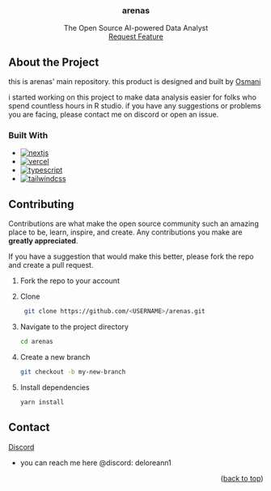 <h3 align="center">arenas</h3>
    <p align="center">
        The Open Source AI-powered Data Analyst
    <br />
        <a href="https://github.com/ArenasAI/arenas/issues">Request Feature</a>
    </p>

## About the Project

this is arenas' main repository. this product is designed and built by [Osmani](https://github.com/mubashir1osmani)

i started working on this project to make data analysis easier for folks who spend countless hours in R studio. if you have any suggestions or problems you are facing, please contact me on discord or open an issue.

### Built With

- [![nextjs][nextjs]][nextjs-url]
- [![vercel][vercel]][vercel-url]
- [![typescript][typescript]][typescripturl]
- [![tailwindcss][tailwindcss]][tailwindcss-url]


## Contributing

Contributions are what make the open source community such an amazing place to be, learn, inspire, and create. Any contributions you make are **greatly appreciated**.

If you have a suggestion that would make this better, please fork the repo and create a pull request.

1. Fork the repo to your account

1. Clone
   ```sh
    git clone https://github.com/<USERNAME>/arenas.git
    ```

2. Navigate to the project directory
   ```sh
   cd arenas
   ```
3. Create a new branch
   ```sh
   git checkout -b my-new-branch
   ```

4. Install dependencies
    ```sh
    yarn install
    ```

## Contact

[Discord](https://discord.gg/spZ5yucbnn)
- you can reach me here @discord: deloreann1


<p align="right">(<a href="#readme-top">back to top</a>)</p>

[typescript]: https://img.shields.io/badge/typescript-%23007ACC.svg?style=for-the-badge&logo=typescript&logoColor=white
[typescripturl]: https://www.typescriptlang.org/
[vercel]: https://img.shields.io/badge/Vercel-%23000000.svg?style=for-the-badge&logo=vercel&logoColor=white
[vercel-url]: https://vercel.com/
[nextjs]: https://img.shields.io/badge/Next.js-%23000000.svg?style=for-the-badge&logo=next.js&logoColor=white
[nextjs-url]: https://nextjs.org/
[tailwindcss]: https://img.shields.io/badge/Tailwind_CSS-%231a202c.svg?style=for-the-badge&logo=tailwind-css&logoColor=white
[tailwindcss-url]: https://tailwindcss.com/
[discord]: https://img.shields.io/badge/typescript-%23007ACC.svg?style=for-the-badge&logo=discord&logoColor=white